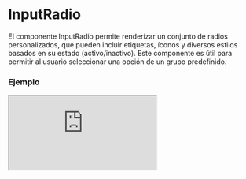 # InputRadio

El componente InputRadio permite renderizar un conjunto de radios personalizados, que pueden incluir etiquetas, íconos y diversos estilos basados en su estado (activo/inactivo). Este componente es útil para permitir al usuario seleccionar una opción de un grupo predefinido.

 

### Ejemplo

<iframe minHeightIframe="30dvh" src="https://fenextjs-component-storybook.vercel.app/iframe.html?args=&id=input-inputradio--index&viewMode=story" />

### Importación

Para importar el componente InputRadio, se puede hacer desde fenextjs

```tsx copy
import { InputRadio } from "fenextjs";
```

### Parámetros

| Parámetro | Tipo | Requerido | Default | Descripcion |
| --------- | ---- | --------- | ------- | ----------- |
| items | InputRadioItemProps\<T\>[] | no | [] | Lista de elementos del radio. Cada elemento contiene un id, etiqueta y datos opcionales. |
| labelPosition | 'right' \| 'left' | no | 'right' | Posición de la etiqueta en relación con el radio (a la derecha o izquierda). |
| name | string | no | '' | El atributo 'name' del elemento radio. Útil para agrupar radios con el mismo nombre. |
| onChange | (e: InputRadioItemProps\<T\>) =\> void | no | (e) =\> env_log(e, \{ name: 'input radio onchange' \}) | Función que se ejecuta al cambiar el estado del radio. Recibe el elemento seleccionado como parámetro. |
| defaultValue | InputRadioItemProps\<T\> | no | undefined | Valor por defecto del radio al renderizarlo por primera vez. |
| value | InputRadioItemProps\<T\> | no | undefined | El valor actual del radio. Controla qué elemento está seleccionado. |
| disabled | boolean | no | false | Indica si el grupo de radios está deshabilitado, evitando que los usuarios seleccionen una opción. |
| classNameContent | string | no | '' | Clase CSS para personalizar el contenedor general del radio. |
| classNameLabel | string | no | '' | Clase CSS para la etiqueta del radio. |
| classNameLabelActive | string | no | '' | Clase CSS para la etiqueta cuando el radio está activo. |
| classNameLabelInactive | string | no | '' | Clase CSS para la etiqueta cuando el radio está inactivo. |
| classNameText | string | no | '' | Clase CSS para el texto junto al radio. |
| classNameContentRadio | string | no | '' | Clase CSS para el contenedor del radio. |
| classNameContentRadioActive | string | no | '' | Clase CSS para el contenedor del radio cuando está activo. |
| classNameContentRadioInactive | string | no | '' | Clase CSS para el contenedor del radio cuando está inactivo. |
| classNameRadio | string | no | '' | Clase CSS para el elemento input radio. |
| classNameRadioActive | string | no | '' | Clase CSS para el elemento input radio cuando está activo. |
| classNameRadioInactive | string | no | '' | Clase CSS para el elemento input radio cuando está inactivo. |
| icon | ReactNode | no | \<Check /\> | Icono que se muestra junto al radio cuando está activo. |

### Storybook

Para ver el storybook del componente lo puede hacer con este [link](https://fenextjs-component-storybook.vercel.app/?path=/story/input-inputradio--index)

### Usos

- Básico

```tsx copy
<InputRadio items={[{ id: '1', label: 'Opción 1' }, { id: '2', label: 'Opción 2' }]} />
```

- Radio con icono

```tsx copy
<InputRadio items={[{ id: '1', label: 'Opción 1' }, { id: '2', label: 'Opción 2' }]} icon={<Check />} />
```

- Radio deshabilitado

```tsx copy
<InputRadio items={[{ id: '1', label: 'Opción 1' }]} disabled={true} />
```

- Radio con onChange

```tsx copy
<InputRadio items={[{ id: '1', label: 'Opción 1' }]} onChange={(item) => console.log(item)} />
```

